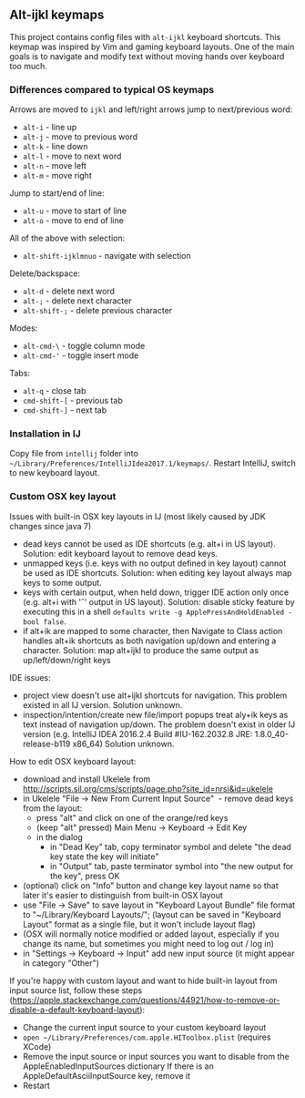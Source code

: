 ## Alt-ijkl keymaps

This project contains config files with `alt-ijkl` keyboard shortcuts.
This keymap was inspired by Vim and gaming keyboard layouts.
One of the main goals is to navigate and modify text without moving hands over keyboard too much.


### Differences compared to typical OS keymaps
Arrows are moved to `ijkl` and left/right arrows jump to next/previous word:
 - `alt-i` - line up
 - `alt-j` - move to previous word
 - `alt-k` - line down
 - `alt-l` - move to next word
 - `alt-n` - move left
 - `alt-m` - move right

Jump to start/end of line:
 - `alt-u` - move to start of line
 - `alt-o` - move to end of line

All of the above with selection:
 - `alt-shift-ijklmnuo` - navigate with selection

Delete/backspace:
 - `alt-d` - delete next word
 - `alt-;` - delete next character
 - `alt-shift-;` - delete previous character

Modes:
 - `alt-cmd-\` - toggle column mode
 - `alt-cmd-'` - toggle insert mode

Tabs:
 - `alt-q` - close tab
 - `cmd-shift-[` - previous tab
 - `cmd-shift-]` - next tab

### Installation in IJ
Copy file from `intellij` folder into `~/Library/Preferences/IntelliJIdea2017.1/keymaps/`.
Restart IntelliJ, switch to new keyboard layout.


### Custom OSX key layout

Issues with built-in OSX key layouts in IJ (most likely caused by JDK changes since java 7)
 - dead keys cannot be used as IDE shortcuts (e.g. alt+i in US layout).
   Solution: edit keyboard layout to remove dead keys. 
 - unmapped keys (i.e. keys with no output defined in key layout) cannot be used as IDE shortcuts.
   Solution: when editing key layout always map keys to some output. 
 - keys with certain output, when held down, trigger IDE action only once (e.g. alt+i with 'ˆ' output in US layout).
   Solution: disable sticky feature by executing this in a shell `defaults write -g ApplePressAndHoldEnabled -bool false`.
 - if alt+ik are mapped to some character, then Navigate to Class action handles alt+ik shortcuts as both navigation up/down and entering a character. 
   Solution: map alt+ijkl to produce the same output as up/left/down/right keys

IDE issues:
 - project view doesn't use alt+ijkl shortcuts for navigation. This problem existed in all IJ version.
   Solution unknown.
 - inspection/intention/create new file/import popups treat aly+ik keys as text instead of navigation up/down.
   The problem doesn't exist in older IJ version (e.g. IntelliJ IDEA 2016.2.4 Build #IU-162.2032.8 JRE: 1.8.0_40-release-b119 x86_64)
   Solution unknown.
 

How to edit OSX keyboard layout:
 - download and install Ukelele from http://scripts.sil.org/cms/scripts/page.php?site_id=nrsi&id=ukelele
 - in Ukelele "File -> New From Current Input Source"
 - remove dead keys from the layout:
    - press "alt" and click on one of the orange/red keys
    - (keep "alt" pressed) Main Menu -> Keyboard -> Edit Key
    - in the dialog
        - in "Dead Key" tab, copy terminator symbol and delete "the dead key state the key will initiate"
        - in "Output" tab, paste terminator symbol into "the new output for the key", press OK
 - (optional) click on "Info" button and change key layout name so that later it's easier to distinguish from built-in OSX layout 
 - use "File -> Save" to save layout in "Keyboard Layout Bundle" file format to "~/Library/Keyboard Layouts/";
   (layout can be saved in "Keyboard Layout" format as a single file, but it won't include layout flag)
 - (OSX will normally notice modified or added layout, especially if you change its name, but sometimes you might need to log out / log in)
 - in "Settings -> Keyboard -> Input" add new input source (it might appear in category "Other")

If you're happy with custom layout and want to hide built-in layout from input source list, 
follow these steps (https://apple.stackexchange.com/questions/44921/how-to-remove-or-disable-a-default-keyboard-layout):
 - Change the current input source to your custom keyboard layout
 - `open ~/Library/Preferences/com.apple.HIToolbox.plist` (requires XCode)
 - Remove the input source or input sources you want to disable from the AppleEnabledInputSources dictionary 
   If there is an AppleDefaultAsciiInputSource key, remove it
 - Restart
